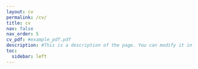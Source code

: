 ```yaml
---
layout: cv
permalink: /cv/
title: cv
nav: false
nav_order: 5
cv_pdf: #example_pdf.pdf
description: #This is a description of the page. You can modify it in '_pages/cv.md'. You can also change or remove the top pdf download button.
toc:
  sidebar: left
---
```

